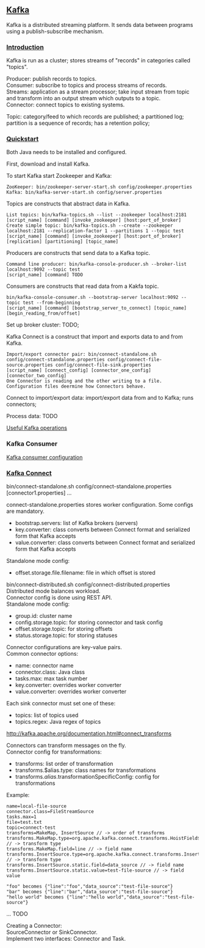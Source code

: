 ## [Kafka](https://kafka.apache.org/)

Kafka is a distributed streaming platform. It sends data between programs using a publish-subscribe
mechanism. 

### [Introduction](http://kafka.apache.org/intro)

Kafka is run as a cluster; stores streams of "records" in categories called "topics".

Producer: publish records to topics.  
Consumer: subscribe to topics and process streams of records.  
Streams: application as a stream processor; take input stream from topic and transform into an output
stream which outputs to a topic.  
Connector: connect topics to existing systems.  

Topic: category/feed to which records are published; a partitioned log; partition is a sequence of records;
has a retention policy;   

### [Quickstart](http://kafka.apache.org/quickstart)

Both Java needs to be installed and configured.

First, download and install Kafka.

To start Kafka start Zookeeper and Kafka:  
```
ZooKeeper: bin/zookeeper-server-start.sh config/zookeeper.properties
Kafka: bin/kafka-server-start.sh config/server.properties
```

Topics are constructs that abstract data in Kafka.
```
List topics: bin/kafka-topics.sh --list --zookeeper localhost:2181
[script_name] [command] [invoke_zookeeper] [host:port_of_broker]
Create simple topic: bin/kafka-topics.sh --create --zookeeper localhost:2181 --replication-factor 1 --partitions 1 --topic test
[script_name] [command] [invoke_zookeeper] [host:port_of_broker] [replication] [partitioning] [topic_name]
```

Producers are constructs that send data to a Kafka topic.
```
Command line producer: bin/kafka-console-producer.sh --broker-list localhost:9092 --topic test
[script_name] [command] TODO
```

Consumers are constructs that read data from a Kakfa topic.
```
bin/kafka-console-consumer.sh --bootstrap-server localhost:9092 --topic test --from-beginning
[script_name] [command] [bootstrap_server_to_connect] [topic_name] [begin_reading_from/offset]
```

Set up broker cluster: TODO;

Kafka Connect is a construct that import and exports data to and from Kafka.
```
Import/export connector pair: bin/connect-standalone.sh config/connect-standalone.properties config/connect-file-source.properties config/connect-file-sink.properties
[script_name] [connect_config] [connector_one_config] [connector_two_config]
One Connector is reading and the other writing to a file.
Configuration files deermine how Connectors behave.
```
Connect to import/export data: import/export data from and to Kafka; runs connectors; 

Process data: TODO

[Useful Kafka operations](http://kafka.apache.org/documentation/#operations) 

### Kafka Consumer

[Kafka consumer configuration](http://kafka.apache.org/documentation/#consumerconfigs)

### [Kafka Connect](http://kafka.apache.org/documentation.html#connect)

bin/connect-standalone.sh config/connect-standalone.properties [connector1.properties] ...

connect-standalone.properties stores worker configuration. Some configs are mandatory.
* bootstrap.servers: list of Kafka brokers (servers)
* key.converter: class converts between Connect format and serialized form that Kafka accepts
* value.converter: class converts between Connect format and serialized form that Kafka accepts

Standalone mode config:
* offset.storage.file.filename: file in which offset is stored

bin/connect-distributed.sh config/connect-distributed.properties  
Distributed mode balances workload.  
Connector config is done using REST API.  
Standalone mode config:  
* group.id: cluster name
* config.storage.topic: for storing connector and task config
* offset.storage.topic: for storing offsets
* status.storage.topic: for storing statuses

Connector configurations are key-value pairs.  
Common connector options:  
* name: connector name
* connector.class: Java class
* tasks.max: max task number
* key.converter: overrides worker converter
* value.converter: overrides worker converter

Each sink connector must set one of these:
* topics: list of topics used
* topics.regex: Java regex of topics

http://kafka.apache.org/documentation.html#connect_transforms

Connectors can transform messages on the fly.  
Connector config for transformations:  
* transforms: list order of transformation
* transforms.$alias.type: class names for transformations
* transforms.$alias.$transformationSpecificConfig: config for transformations

Example:
```
name=local-file-source
connector.class=FileStreamSource
tasks.max=1
file=test.txt
topic=connect-test
transforms=MakeMap, InsertSource // -> order of transforms
transforms.MakeMap.type=org.apache.kafka.connect.transforms.HoistField$Value // -> transform type
transforms.MakeMap.field=line // -> field name
transforms.InsertSource.type=org.apache.kafka.connect.transforms.InsertField$Value // -> transform type
transforms.InsertSource.static.field=data_source // -> field name
transforms.InsertSource.static.value=test-file-source // -> field value

"foo" becomes {"line":"foo","data_source":"test-file-source"}
"bar" becomes {"line":"bar","data_source":"test-file-source"}
"hello world" becomes {"line":"hello world","data_source":"test-file-source"}
```

... TODO

Creating a Connector:  
SourceConnector or SinkConnector.  
Implement two interfaces: Connector and Task.  
